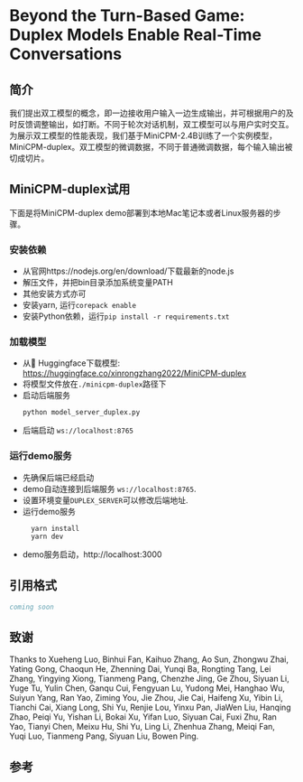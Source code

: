 # Beyond the Turn-Based Game: Duplex Models Enable Real-Time Conversations

<!-- <p align="center">
  <a href="./README.md">英文版</a> •
  <a href="https://arxiv.org/abs/2402.13718">论文</a> •
  <a href="https://huggingface.co/datasets/xinrongzhang2022/Duplex-UltraChat">数据</a> •
  <a href="https://huggingface.co/xinrongzhang2022/MiniCPM-duplex">模型</a>
</p>

</div> -->
## 简介
我们提出双工模型的概念，即一边接收用户输入一边生成输出，并可根据用户的及时反馈调整输出，如打断。不同于轮次对话机制，双工模型可以与用户实时交互。为展示双工模型的性能表现，我们基于MiniCPM-2.4B训练了一个实例模型，MiniCPM-duplex。双工模型的微调数据，不同于普通微调数据，每个输入输出被切成切片。
## MiniCPM-duplex试用
下面是将MiniCPM-duplex demo部署到本地Mac笔记本或者Linux服务器的步骤。
### 安装依赖
- 从官网https://nodejs.org/en/download/下载最新的node.js
- 解压文件，并把bin目录添加系统变量PATH
- 其他安装方式亦可
- 安装yarn, 运行`corepack enable`
- 安装Python依赖，运行`pip install -r requirements.txt`


### 加载模型

- 从🤗  Huggingface下载模型: <https://huggingface.co/xinrongzhang2022/MiniCPM-duplex>
- 将模型文件放在`./minicpm-duplex`路径下
- 启动后端服务
    ```
    python model_server_duplex.py
    ```
- 后端启动 `ws://localhost:8765`


### 运行demo服务

- 先确保后端已经启动
- demo自动连接到后端服务 `ws://localhost:8765`.
- 设置环境变量`DUPLEX_SERVER`可以修改后端地址.
- 运行demo服务
  ```
    yarn install
    yarn dev
   ```
- demo服务启动，http://localhost:3000

## 引用格式
```bibtex
coming soon
```

## 致谢

Thanks to Xueheng Luo, Binhui Fan, Kaihuo Zhang, Ao Sun, Zhongwu Zhai, Yating Gong, Chaoqun He, Zhenning Dai, Yunqi Ba, Rongting Tang, Lei Zhang, Yingying Xiong, Tianmeng Pang, Chenzhe Jing, Ge Zhou, Siyuan Li, Yuge Tu, Yulin Chen, Ganqu Cui, Fengyuan Lu, Yudong Mei, Hanghao Wu, Suiyun Yang, Ran Yao, Ziming You, Jie Zhou, Jie Cai, Haifeng Xu, Yibin Li, Tianchi Cai, Xiang Long, Shi Yu, Renjie Lou, Yinxu Pan, JiaWen Liu, Hanqing Zhao, Peiqi Yu, Yishan Li, Bokai Xu, Yifan Luo, Siyuan Cai, Fuxi Zhu, Ran Yao, Tianyi Chen, Meixu Hu, Shi Yu, Ling Li, Zhenhua Zhang, Meiqi Fan, Yuqi Luo, Tianmeng Pang, Siyuan Liu, Bowen Ping.

## 参考

[^1]: https://huggingface.co/openbmb/MiniCPM-2B-sft-bf16
[^2]: https://github.com/thunlp/UltraChat?tab=readme-ov-file